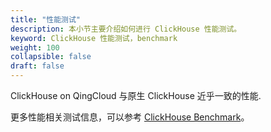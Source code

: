 ```yaml
---
title: "性能测试"
description: 本小节主要介绍如何进行 ClickHouse 性能测试。 
keyword: ClickHouse 性能测试，benchmark
weight: 100
collapsible: false
draft: false
---
```




ClickHouse on QingCloud 与原生 ClickHouse 近乎一致的性能.

更多性能相关测试信息，可以参考 [ClickHouse Benchmark](https://clickhouse.com/benchmark/dbms/)。
